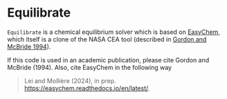 # Equilibrate

`Equilibrate` is a chemical equilibrium solver which is based on [EasyChem](https://gitlab.com/EliseLei/easychem), which itself is a clone of the NASA CEA tool (described in [Gordon and McBride 1994](https://ntrs.nasa.gov/api/citations/19950013764/downloads/19950013764.pdf)).

If this code is used in an academic publication, please cite Gordon and McBride (1994). Also, cite EasyChem in the following way

> Lei and Mollière (2024), in prep. https://easychem.readthedocs.io/en/latest/.
